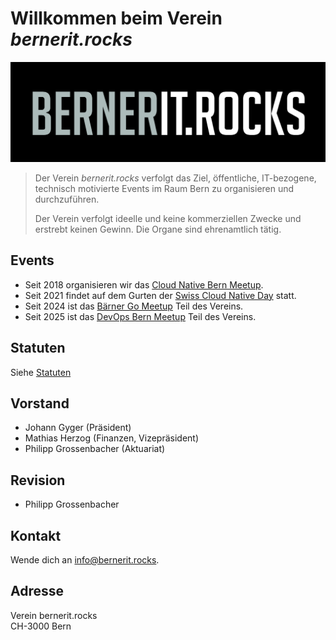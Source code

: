 # Willkommen beim Verein *bernerit.rocks*

![bernerit.rocks](bernerit.rocks.png)

> Der Verein *bernerit.rocks* verfolgt das Ziel, öffentliche, IT-bezogene, technisch motivierte Events im Raum Bern zu organisieren und durchzuführen.
>
> Der Verein verfolgt ideelle und keine kommerziellen Zwecke und erstrebt keinen
Gewinn. Die Organe sind ehrenamtlich tätig.

## Events

* Seit 2018 organisieren wir das [Cloud Native Bern Meetup](https://www.meetup.com/cloudnativebern/).
* Seit 2021 findet auf dem Gurten der  [Swiss Cloud Native Day](https://cloudnativeday.ch) statt.
* Seit 2024 ist das [Bärner Go Meetup](https://berne.gophers.ch) Teil des Vereins.
* Seit 2025 ist das [DevOps Bern Meetup](https://www.meetup.com/devops-bern) Teil des Vereins.

## Statuten

Siehe [Statuten](statuten.md)

## Vorstand

* Johann Gyger (Präsident)
* Mathias Herzog (Finanzen, Vizepräsident)
* Philipp Grossenbacher (Aktuariat)

## Revision

* Philipp Grossenbacher

## Kontakt

Wende dich an [info@bernerit.rocks](mailto:info@bernerit.rocks).

## Adresse

Verein bernerit.rocks  
CH-3000 Bern

